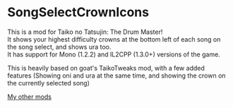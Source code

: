 # SongSelectCrownIcons
 
This is a mod for Taiko no Tatsujin: The Drum Master!\
It shows your highest difficulty crowns at the bottom left of each song on the song select, and shows ura too.\
It has support for Mono (1.2.2) and IL2CPP (1.3.0+) versions of the game.

This is heavily based on goat's TaikoTweaks mod, with a few added features (Showing oni and ura at the same time, and showing the crown on the currently selected song)

[My other mods](https://docs.google.com/spreadsheets/d/1fuAAfK-0Vw74TwxXF5WVy1fh1ADsVzUkDd7dOHc7EdQ)
